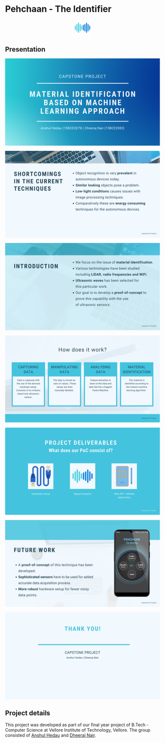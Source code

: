 # Pehchaan - The Identifier

<p align = "center"><img src="Pictures/App Logo.png" width = 10%"></img></p>
    
## Presentation
<p align = "center"><img src="Slides/Slide-0001.jpg"></img></p>
<p align = "center"><img src="Slides/Slide-0002.jpg"></img></p>
<p align = "center"><img src="Slides/Slide-0003.jpg"></img></p>
<p align = "center"><img src="Slides/Slide-0004.jpg"></img></p>
<p align = "center"><img src="Slides/Slide-0005.jpg"></img></p>
<p align = "center"><img src="Slides/Slide-0006.jpg"></img></p>
<p align = "center"><img src="Slides/Slide-0007.jpg"></img></p>

## Project details
This project was developed as part of our final year project of B.Tech - Computer Science at Vellore Institute of Technology, Vellore. The group consisted of [Anshul Hedau](https://www.linkedin.com/in/anshul-hedau) and [Dheeraj Nair](https://www.linkedin.com/in/dheeraj1998).
